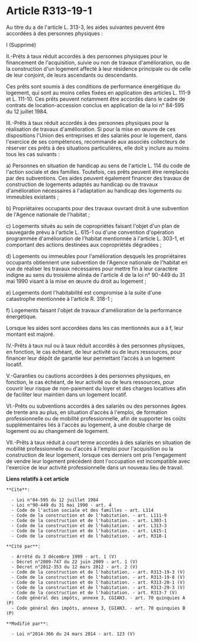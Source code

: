 # Article R313-19-1

Au titre du a de l'article L. 313-3, les aides suivantes peuvent être accordées à des personnes physiques : 

I (Supprimé) 

II.-Prêts à taux réduit accordés à des personnes physiques pour le financement de l'acquisition, suivie ou non de travaux
d'amélioration, ou de la construction d'un logement affecté à leur résidence principale ou de celle de leur conjoint, de
leurs ascendants ou descendants. 

Ces prêts sont soumis à des conditions de performance énergétique du logement, qui sont au moins celles fixées en application
des articles L. 111-9 et L. 111-10. Ces prêts peuvent notamment être accordés dans le cadre de contrats de location-accession
conclus en application de la loi n° 84-595 du 12 juillet 1984. 

III.-Prêts à taux réduit accordés à des personnes physiques pour la réalisation de travaux d'amélioration. Si pour la mise en
œuvre de ces dispositions l'Union des entreprises et des salariés pour le logement, dans l'exercice de ses compétences,
recommande aux associés collecteurs de réserver ces prêts à des situations particulières, elle doit y inclure au moins tous
les cas suivants : 

a) Personnes en situation de handicap au sens de l'article L. 114 du code de l'action sociale et des familles. Toutefois, ces
prêts peuvent être remplacés par des subventions. Ces aides peuvent également financer des travaux de construction de
logements adaptés au handicap ou de travaux d'amélioration nécessaires à l'adaptation au handicap des logements ou immeubles
existants ; 

b) Propriétaires occupants pour des travaux ouvrant droit à une subvention de l'Agence nationale de l'habitat ; 

c) Logements situés au sein de copropriétés faisant l'objet d'un plan de sauvegarde prévu à l'article L. 615-1 ou d'une
convention d'opération programmée d'amélioration de l'habitat mentionnée à l'article L. 303-1, et comportant des actions
destinées aux copropriétés dégradées ; 

d) Logements ou immeubles pour l'amélioration desquels les propriétaires occupants obtiennent une subvention de l'Agence
nationale de l'habitat en vue de réaliser les travaux nécessaires pour mettre fin à leur caractère indigne au sens du
troisième alinéa de l'article 4 de la loi n° 90-449 du 31 mai 1990 visant à la mise en œuvre du droit au logement ; 

e) Logements dont l'habitabilité est compromise à la suite d'une catastrophe mentionnée à l'article R. 318-1 ; 

f) Logements faisant l'objet de travaux d'amélioration de la performance énergétique. 

Lorsque les aides sont accordées dans les cas mentionnés aux a à f, leur montant est majoré. 

IV.-Prêts à taux nul ou à taux réduit accordés à des personnes physiques, en fonction, le cas échéant, de leur activité ou de
leurs ressources, pour financer leur dépôt de garantie leur permettant l'accès à un logement locatif. 

V.-Garanties ou cautions accordées à des personnes physiques, en fonction, le cas échéant, de leur activité ou de leurs
ressources, pour couvrir leur risque de non-paiement du loyer et des charges locatives afin de faciliter leur maintien dans
un logement locatif. 

VI.-Prêts ou subventions accordés à des salariés ou des personnes âgées de trente ans au plus, en situation d'accès à
l'emploi, de formation professionnelle ou de mobilité professionnelle, afin de supporter les coûts supplémentaires liés à
l'accès au logement, à une double charge de logement ou au changement de logement. 

VII.-Prêts à taux réduit à court terme accordés à des salariés en situation de mobilité professionnelle ou d'accès à l'emploi
pour l'acquisition ou la construction de leur logement, lorsque ces derniers ont pris l'engagement de vendre leur logement
précédent dont l'occupation est incompatible avec l'exercice de leur activité professionnelle dans un nouveau lieu de
travail.

**Liens relatifs à cet article**

	**Cite**:

	  - Loi n°84-595 du 12 juillet 1984
	  - Loi n°90-449 du 31 mai 1990 - art. 4
	  - Code de l'action sociale et des familles - art. L114
	  - Code de la construction et de l'habitation. - art. L111-9
	  - Code de la construction et de l'habitation. - art. L303-1
	  - Code de la construction et de l'habitation. - art. L313-3
	  - Code de la construction et de l'habitation. - art. L615-1
	  - Code de la construction et de l'habitation. - art. R318-1

	**Cité par**:

	  - Arrêté du 3 décembre 1999 - art. 1 (V)
	  - Décret n°2009-747 du 22 juin 2009 - art. 1 (V)
	  - Décret n°2012-353 du 12 mars 2012 - art. 2 (V)
	  - Code de la construction et de l'habitation. - art. R313-19-3 (V)
	  - Code de la construction et de l'habitation. - art. R313-19-8 (V)
	  - Code de la construction et de l'habitation. - art. R313-20-1 (V)
	  - Code de la construction et de l'habitation. - art. R313-29-3 (V)
	  - Code de la construction et de l'habitation. - art. R313-7 (V)
	  - Code général des impôts, annexe 3, CGIAN3. - art. 70 quinquies A (P)
	  - Code général des impôts, annexe 3, CGIAN3. - art. 70 quinquies B (P)

	**Modifié par**:

	  - Loi n°2014-366 du 24 mars 2014 - art. 123 (V)
